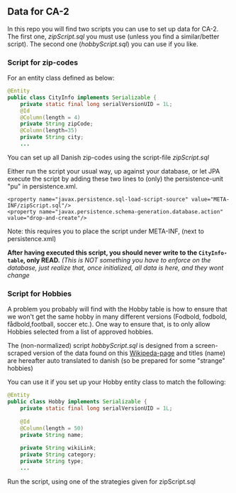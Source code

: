 ## Data for CA-2

In this repo you will find two scripts you can use to set up data for CA-2. The first one, _zipScript.sql_ you must use (unless you find a similar/better script). The second one (_hobbyScript.sql_) you can use if you like.

### Script for zip-codes

For an entity class defined as below:
```java
@Entity
public class CityInfo implements Serializable {
    private static final long serialVersionUID = 1L;
    @Id
    @Column(length = 4)
    private String zipCode;
    @Column(length=35)
    private String city;
    ...
``` 
You can set up all Danish zip-codes using the script-file _zipScript.sql_

Either run the script your usual way, up against your database, or let JPA execute the script by adding these two lines to (only) the persistence-unit "pu" in persistence.xml.
````
<property name="javax.persistence.sql-load-script-source" value="META-INF/zipScript.sql"/>
<property name="javax.persistence.schema-generation.database.action" value="drop-and-create"/>
````
Note: this requires you to place the script under META-INF, (next to persistence.xml)

__After having executed this script, you should never write to the `CityInfo-table`, only READ.__
_(This is NOT something you have to enforce on the database, just realize that, once initialized, all data is here,  and they wont change_

### Script for Hobbies
A problem you probably will find with the Hobby table is how to ensure that we won't get the same hobby in many different versions (Fodbold, fodbold, fådbold,football, soccer etc.).
One way to ensure that, is to only allow Hobbies selected from a list of approved hobbies.

The (non-normalized) script _hobbyScript.sql_ is designed from a screen-scraped version of the data found on this [Wikipeda-page](https://en.wikipedia.org/wiki/List_of_hobbies) and titles (name) are hereafter auto translated to danish (so be prepared for some "strange" hobbies)

You can use it if you set up your Hobby entity class to match the following:
```java
@Entity
public class Hobby implements Serializable {
    private static final long serialVersionUID = 1L;
    
    @Id
    @Column(length = 50)
    private String name;
    
    private String wikiLink;
    private String category;
    private String type;
    ...
```
Run the script, using one of the strategies given for zipScript.sql










